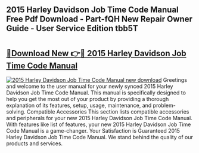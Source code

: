 ## 2015 Harley Davidson Job Time Code Manual Free Pdf Download - Part-fQH New Repair Owner Guide - User Service Edition tbb5T

# <h2><a href="http://bc79504.oget.top/?id=2015+Harley+Davidson+Job+Time+Code+Manual">🔗Download New 👉🔴 2015 Harley Davidson Job Time Code Manual</a></h2>

[![2015 Harley Davidson Job Time Code Manual new download](https://i.imgur.com/5g1atiW.png)](http://bc79504.oget.top/?id=2015+Harley+Davidson+Job+Time+Code+Manual)
Greetings and welcome to the user manual for your newly synced 2015 Harley Davidson Job Time Code Manual. This manual is specifically designed to help you get the most out of your product by providing a thorough explanation of its features, setup, usage, maintenance, and problem-solving. Compatible Accessories This section lists compatible accessories and peripherals for your new 2015 Harley Davidson Job Time Code Manual. With features like list of features, your new 2015 Harley Davidson Job Time Code Manual is a game-changer. Your Satisfaction is Guaranteed 2015 Harley Davidson Job Time Code Manual. We stand behind the quality of our products and services.
